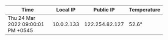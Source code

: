| Time     | Local IP | Public IP | Temperature |
| ----------- | ----------- | ----------- | ----------- |
| Thu 24 Mar 2022 09:00:01 PM +0545      | 10.0.2.133     | 122.254.82.127  | 52.6° |
